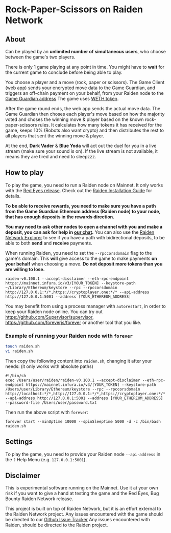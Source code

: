 
# Rock-Paper-Scissors on Raiden Network

## About

Can be played by an **unlimited number of simultaneous users**, who choose between the game's two players.

There is only 1 game playing at any point in time. You might have to **wait** for the current game to conclude before being able to play.

You choose a player and a move (rock, paper or scissors). The Game Client (web app) sends your encrypted move data to the Game Guardian, and triggers an off-chain payment on your behalf, from your Raiden node to the [Game Guardian address](https://etherscan.io/address/0xFeA60432EEb8E858364E0f8953F1386e853A7804)
The game uses [WETH token](https://etherscan.io/address/0xC02aaA39b223FE8D0A0e5C4F27eAD9083C756Cc2).

After the game round ends, the web app sends the actual move data. The Game Guardian then choses each player's move based on how the majority voted and choses the winning move & player based on the known rock-paper-scissors rules. It calculates how many tokens it has received for the game, keeps 10% (Robots also want crypto) and then distributes the rest to all players that sent the winning move & player.

At the end, **Dark Vader** & **Blue Yoda** will act out the duel for you in a live stream (make sure your sound is on). If the live stream is not available, it means they are tired and need to sleepzzz.

## How to play
To play the game, you need to run a Raiden node on Mainnet. It only works with the [Red Eyes release](https://github.com/raiden-network/raiden/releases/tag/v0.100.1). Check out the [Raiden Installation Guide](https://raiden-network.readthedocs.io/en/stable/) for details.

**To be able to receive rewards, you need to make sure you have a path from the Game Guardian Ethereum address (Raiden node) to your node, that has enough deposits in the rewards direction.**

**You may need to ask other nodes to open a channel with you and make a deposit, you can ask for help in [our chat](https://riot.im/app/#/room/#cryptowars:matrix.org).**
You can also use the [Raiden Network Explorer](https://explorer.raiden.network/tokens/0xC02aaA39b223FE8D0A0e5C4F27eAD9083C756Cc2) to see if you have a path with bidirectional deposits, to be able to both **send** and **receive** payments.

When running Raiden, you need to set the `--rpccorsdomain` flag to the game's domain.
This **will** give access to the game to make payments **on your behalf** when choosing a move. **Do not deposit more tokens than you are willing to lose.**

```
raiden-v0.100.1 --accept-disclaimer --eth-rpc-endpoint https://mainnet.infura.io/v3/[YOUR_TOKEN] --keystore-path ~/Library/Ethereum/keystore --rpc --rpccorsdomain http://127.0.0.1:*/*,https://cryptoplayer.one:*/* --api-address http://127.0.0.1:5001 --address [YOUR_ETHEREUM_ADDRESS]
```

You may benefit from using a process manager with `autorestart`, in order to keep your Raiden node online. You can try out https://github.com/Supervisor/supervisor, https://github.com/foreverjs/forever or another tool that you like.

### Example of running your Raiden node with `forever`

```sh
touch raiden.sh
vi raiden.sh
```
Then copy the following content into `raiden.sh`, changing it after your needs: (it only works with absolute paths)

```
#!/bin/sh
exec /Users/user/raiden/raiden-v0.100.1 --accept-disclaimer --eth-rpc-endpoint https://mainnet.infura.io/v3/[YOUR_TOKEN] --keystore-path /Users/user/Library/Ethereum/keystore --rpc --rpccorsdomain http://localhost:*/*,http://127.0.0.1:*/*,https://cryptoplayer.one:*/* --api-address http://127.0.0.1:5001 --address [YOUR_ETHEREUM_ADDRESS] --password-file /Users/user/password.txt
```
Then run the above script with `forever`:
```
forever start --minUptime 10000 --spinSleepTime 5000 -d -c /bin/bash raiden.sh
```

## Settings

To play the game, you need to provide your Raiden node `--api-address` in the `?` Help Menu (e.g. `127.0.0.1:5001`).

## Disclaimer

This is experimental software running on the Mainnet. Use it at your own risk if you want to give a hand at testing the game and the Red Eyes, Bug Bounty Raiden Network release.

This project is built on top of Raiden Network, but it is an effort external to the Raiden Network project. Any issues encountered with the game should be directed to our [Github Issue Tracker](https://github.com/cryptoplayerone/cryptobotwars/issues)
Any issues encountered with Raiden, should be directed to the Raiden project.